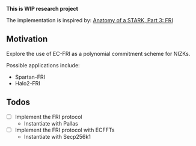**This is WIP research project**

The implementation is inspired by: [Anatomy of a STARK, Part 3: FRI](https://aszepieniec.github.io/stark-anatomy/fri)
## Motivation
Explore the use of EC-FRI as a polynomial commitment scheme for NIZKs.

Possible applications include:
- Spartan-FRI
- Halo2-FRI

## Todos
- [ ] Implement the FRI protocol
    - Instantiate with Pallas
- [ ] Implement the FRI protocol with ECFFTs
    - Instantiate with Secp256k1